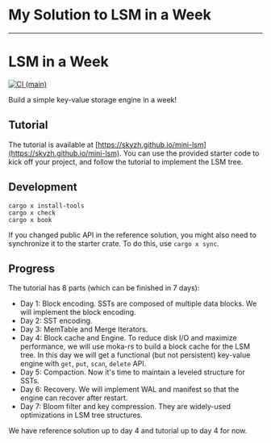 # My Solution to LSM in a Week

-----
# LSM in a Week

[![CI (main)](https://github.com/skyzh/mini-lsm/actions/workflows/main.yml/badge.svg)](https://github.com/skyzh/mini-lsm/actions/workflows/main.yml)

Build a simple key-value storage engine in a week!

## Tutorial

The tutorial is available at [https://skyzh.github.io/mini-lsm](https://skyzh.github.io/mini-lsm). You can use the provided starter
code to kick off your project, and follow the tutorial to implement the LSM tree.

## Development

```
cargo x install-tools
cargo x check
cargo x book
```

If you changed public API in the reference solution, you might also need to synchronize it to the starter crate.
To do this, use `cargo x sync`.

## Progress

The tutorial has 8 parts (which can be finished in 7 days):

* Day 1: Block encoding. SSTs are composed of multiple data blocks. We will implement the block encoding.
* Day 2: SST encoding.
* Day 3: MemTable and Merge Iterators.
* Day 4: Block cache and Engine. To reduce disk I/O and maximize performance, we will use moka-rs to build a block cache
  for the LSM tree. In this day we will get a functional (but not persistent) key-value engine with `get`, `put`, `scan`,
  `delete` API.
* Day 5: Compaction. Now it's time to maintain a leveled structure for SSTs.
* Day 6: Recovery. We will implement WAL and manifest so that the engine can recover after restart.
* Day 7: Bloom filter and key compression. They are widely-used optimizations in LSM tree structures.

We have reference solution up to day 4 and tutorial up to day 4 for now.
